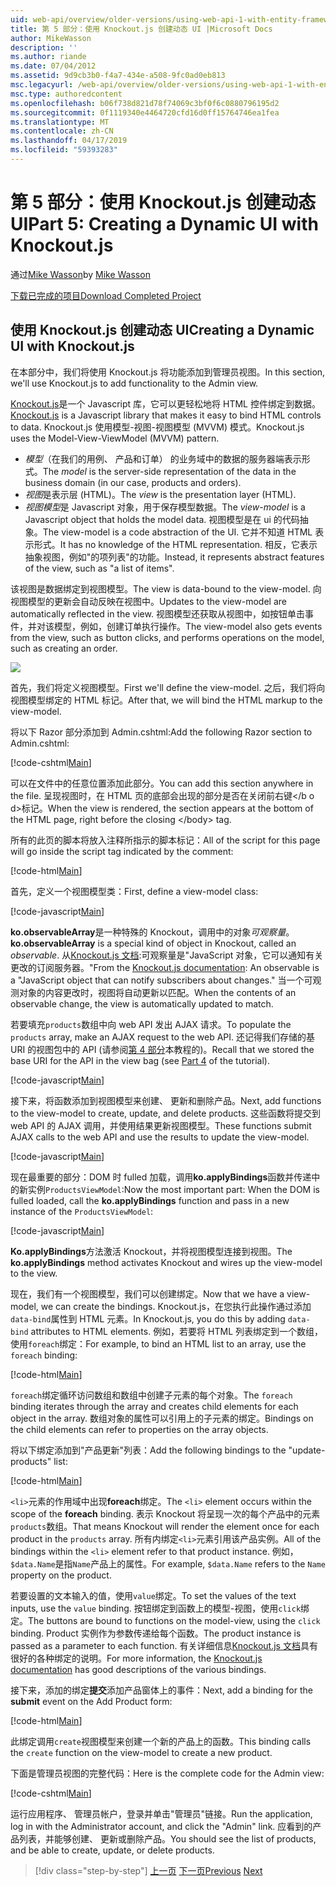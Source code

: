 ```yaml
---
uid: web-api/overview/older-versions/using-web-api-1-with-entity-framework-5/using-web-api-with-entity-framework-part-5
title: 第 5 部分：使用 Knockout.js 创建动态 UI |Microsoft Docs
author: MikeWasson
description: ''
ms.author: riande
ms.date: 07/04/2012
ms.assetid: 9d9cb3b0-f4a7-434e-a508-9fc0ad0eb813
msc.legacyurl: /web-api/overview/older-versions/using-web-api-1-with-entity-framework-5/using-web-api-with-entity-framework-part-5
msc.type: authoredcontent
ms.openlocfilehash: b06f738d821d78f74069c3bf0f6c0880796195d2
ms.sourcegitcommit: 0f1119340e4464720cfd16d0ff15764746ea1fea
ms.translationtype: MT
ms.contentlocale: zh-CN
ms.lasthandoff: 04/17/2019
ms.locfileid: "59393283"
---
```

# <a name="part-5-creating-a-dynamic-ui-with-knockoutjs"></a><span data-ttu-id="c935e-102">第 5 部分：使用 Knockout.js 创建动态 UI</span><span class="sxs-lookup"><span data-stu-id="c935e-102">Part 5: Creating a Dynamic UI with Knockout.js</span></span>

<span data-ttu-id="c935e-103">通过[Mike Wasson](https://github.com/MikeWasson)</span><span class="sxs-lookup"><span data-stu-id="c935e-103">by [Mike Wasson](https://github.com/MikeWasson)</span></span>

[<span data-ttu-id="c935e-104">下载已完成的项目</span><span class="sxs-lookup"><span data-stu-id="c935e-104">Download Completed Project</span></span>](http://code.msdn.microsoft.com/ASP-NET-Web-API-with-afa30545)

## <a name="creating-a-dynamic-ui-with-knockoutjs"></a><span data-ttu-id="c935e-105">使用 Knockout.js 创建动态 UI</span><span class="sxs-lookup"><span data-stu-id="c935e-105">Creating a Dynamic UI with Knockout.js</span></span>

<span data-ttu-id="c935e-106">在本部分中，我们将使用 Knockout.js 将功能添加到管理员视图。</span><span class="sxs-lookup"><span data-stu-id="c935e-106">In this section, we'll use Knockout.js to add functionality to the Admin view.</span></span>

<span data-ttu-id="c935e-107">[Knockout.js](http://knockoutjs.com/)是一个 Javascript 库，它可以更轻松地将 HTML 控件绑定到数据。</span><span class="sxs-lookup"><span data-stu-id="c935e-107">[Knockout.js](http://knockoutjs.com/) is a Javascript library that makes it easy to bind HTML controls to data.</span></span> <span data-ttu-id="c935e-108">Knockout.js 使用模型-视图-视图模型 (MVVM) 模式。</span><span class="sxs-lookup"><span data-stu-id="c935e-108">Knockout.js uses the Model-View-ViewModel (MVVM) pattern.</span></span>

- <span data-ttu-id="c935e-109">*模型*（在我们的用例、 产品和订单） 的业务域中的数据的服务器端表示形式。</span><span class="sxs-lookup"><span data-stu-id="c935e-109">The *model* is the server-side representation of the data in the business domain (in our case, products and orders).</span></span>
- <span data-ttu-id="c935e-110">*视图*是表示层 (HTML)。</span><span class="sxs-lookup"><span data-stu-id="c935e-110">The *view* is the presentation layer (HTML).</span></span>
- <span data-ttu-id="c935e-111">*视图模型*是 Javascript 对象，用于保存模型数据。</span><span class="sxs-lookup"><span data-stu-id="c935e-111">The *view-model* is a Javascript object that holds the model data.</span></span> <span data-ttu-id="c935e-112">视图模型是在 ui 的代码抽象。</span><span class="sxs-lookup"><span data-stu-id="c935e-112">The view-model is a code abstraction of the UI.</span></span> <span data-ttu-id="c935e-113">它并不知道 HTML 表示形式。</span><span class="sxs-lookup"><span data-stu-id="c935e-113">It has no knowledge of the HTML representation.</span></span> <span data-ttu-id="c935e-114">相反，它表示抽象视图，例如"的项列表"的功能。</span><span class="sxs-lookup"><span data-stu-id="c935e-114">Instead, it represents abstract features of the view, such as "a list of items".</span></span>

<span data-ttu-id="c935e-115">该视图是数据绑定到视图模型。</span><span class="sxs-lookup"><span data-stu-id="c935e-115">The view is data-bound to the view-model.</span></span> <span data-ttu-id="c935e-116">向视图模型的更新会自动反映在视图中。</span><span class="sxs-lookup"><span data-stu-id="c935e-116">Updates to the view-model are automatically reflected in the view.</span></span> <span data-ttu-id="c935e-117">视图模型还获取从视图中，如按钮单击事件，并对该模型，例如，创建订单执行操作。</span><span class="sxs-lookup"><span data-stu-id="c935e-117">The view-model also gets events from the view, such as button clicks, and performs operations on the model, such as creating an order.</span></span>

![](using-web-api-with-entity-framework-part-5/_static/image1.png)

<span data-ttu-id="c935e-118">首先，我们将定义视图模型。</span><span class="sxs-lookup"><span data-stu-id="c935e-118">First we'll define the view-model.</span></span> <span data-ttu-id="c935e-119">之后，我们将向视图模型绑定的 HTML 标记。</span><span class="sxs-lookup"><span data-stu-id="c935e-119">After that, we will bind the HTML markup to the view-model.</span></span>

<span data-ttu-id="c935e-120">将以下 Razor 部分添加到 Admin.cshtml:</span><span class="sxs-lookup"><span data-stu-id="c935e-120">Add the following Razor section to Admin.cshtml:</span></span>

[!code-cshtml[Main](using-web-api-with-entity-framework-part-5/samples/sample1.cshtml)]

<span data-ttu-id="c935e-121">可以在文件中的任意位置添加此部分。</span><span class="sxs-lookup"><span data-stu-id="c935e-121">You can add this section anywhere in the file.</span></span> <span data-ttu-id="c935e-122">呈现视图时，在 HTML 页的底部会出现的部分是否在关闭前右键&lt;/b o d&gt;标记。</span><span class="sxs-lookup"><span data-stu-id="c935e-122">When the view is rendered, the section appears at the bottom of the HTML page, right before the closing &lt;/body&gt; tag.</span></span>

<span data-ttu-id="c935e-123">所有的此页的脚本将放入注释所指示的脚本标记：</span><span class="sxs-lookup"><span data-stu-id="c935e-123">All of the script for this page will go inside the script tag indicated by the comment:</span></span>

[!code-html[Main](using-web-api-with-entity-framework-part-5/samples/sample2.html)]

<span data-ttu-id="c935e-124">首先，定义一个视图模型类：</span><span class="sxs-lookup"><span data-stu-id="c935e-124">First, define a view-model class:</span></span>

[!code-javascript[Main](using-web-api-with-entity-framework-part-5/samples/sample3.js)]

<span data-ttu-id="c935e-125">**ko.observableArray**是一种特殊的 Knockout，调用中的对象*可观察量*。</span><span class="sxs-lookup"><span data-stu-id="c935e-125">**ko.observableArray** is a special kind of object in Knockout, called an *observable*.</span></span> <span data-ttu-id="c935e-126">从[Knockout.js 文档](http://knockoutjs.com/documentation/observables.html):可观察量是"JavaScript 对象，它可以通知有关更改的订阅服务器。"</span><span class="sxs-lookup"><span data-stu-id="c935e-126">From the [Knockout.js documentation](http://knockoutjs.com/documentation/observables.html): An observable is a "JavaScript object that can notify subscribers about changes."</span></span> <span data-ttu-id="c935e-127">当一个可观测对象的内容更改时，视图将自动更新以匹配。</span><span class="sxs-lookup"><span data-stu-id="c935e-127">When the contents of an observable change, the view is automatically updated to match.</span></span>

<span data-ttu-id="c935e-128">若要填充`products`数组中向 web API 发出 AJAX 请求。</span><span class="sxs-lookup"><span data-stu-id="c935e-128">To populate the `products` array, make an AJAX request to the web API.</span></span> <span data-ttu-id="c935e-129">还记得我们存储的基 URI 的视图包中的 API (请参阅[第 4 部分](using-web-api-with-entity-framework-part-4.md)本教程的)。</span><span class="sxs-lookup"><span data-stu-id="c935e-129">Recall that we stored the base URI for the API in the view bag (see [Part 4](using-web-api-with-entity-framework-part-4.md) of the tutorial).</span></span>

[!code-javascript[Main](using-web-api-with-entity-framework-part-5/samples/sample4.js?highlight=5)]

<span data-ttu-id="c935e-130">接下来，将函数添加到视图模型来创建、 更新和删除产品。</span><span class="sxs-lookup"><span data-stu-id="c935e-130">Next, add functions to the view-model to create, update, and delete products.</span></span> <span data-ttu-id="c935e-131">这些函数将提交到 web API 的 AJAX 调用，并使用结果更新视图模型。</span><span class="sxs-lookup"><span data-stu-id="c935e-131">These functions submit AJAX calls to the web API and use the results to update the view-model.</span></span>

[!code-javascript[Main](using-web-api-with-entity-framework-part-5/samples/sample5.js?highlight=7)]

<span data-ttu-id="c935e-132">现在最重要的部分：DOM 时 fulled 加载，调用**ko.applyBindings**函数并传递中的新实例`ProductsViewModel`:</span><span class="sxs-lookup"><span data-stu-id="c935e-132">Now the most important part: When the DOM is fulled loaded, call the **ko.applyBindings** function and pass in a new instance of the `ProductsViewModel`:</span></span>

[!code-javascript[Main](using-web-api-with-entity-framework-part-5/samples/sample6.js)]

<span data-ttu-id="c935e-133">**Ko.applyBindings**方法激活 Knockout，并将视图模型连接到视图。</span><span class="sxs-lookup"><span data-stu-id="c935e-133">The **ko.applyBindings** method activates Knockout and wires up the view-model to the view.</span></span>

<span data-ttu-id="c935e-134">现在，我们有一个视图模型，我们可以创建绑定。</span><span class="sxs-lookup"><span data-stu-id="c935e-134">Now that we have a view-model, we can create the bindings.</span></span> <span data-ttu-id="c935e-135">Knockout.js，在您执行此操作通过添加`data-bind`属性到 HTML 元素。</span><span class="sxs-lookup"><span data-stu-id="c935e-135">In Knockout.js, you do this by adding `data-bind` attributes to HTML elements.</span></span> <span data-ttu-id="c935e-136">例如，若要将 HTML 列表绑定到一个数组，使用`foreach`绑定：</span><span class="sxs-lookup"><span data-stu-id="c935e-136">For example, to bind an HTML list to an array, use the `foreach` binding:</span></span>

[!code-html[Main](using-web-api-with-entity-framework-part-5/samples/sample7.html?highlight=1)]

<span data-ttu-id="c935e-137">`foreach`绑定循环访问数组和数组中创建子元素的每个对象。</span><span class="sxs-lookup"><span data-stu-id="c935e-137">The `foreach` binding iterates through the array and creates child elements for each object in the array.</span></span> <span data-ttu-id="c935e-138">数组对象的属性可以引用上的子元素的绑定。</span><span class="sxs-lookup"><span data-stu-id="c935e-138">Bindings on the child elements can refer to properties on the array objects.</span></span>

<span data-ttu-id="c935e-139">将以下绑定添加到"产品更新"列表：</span><span class="sxs-lookup"><span data-stu-id="c935e-139">Add the following bindings to the "update-products" list:</span></span>

[!code-html[Main](using-web-api-with-entity-framework-part-5/samples/sample8.html)]

<span data-ttu-id="c935e-140">`<li>`元素的作用域中出现**foreach**绑定。</span><span class="sxs-lookup"><span data-stu-id="c935e-140">The `<li>` element occurs within the scope of the **foreach** binding.</span></span> <span data-ttu-id="c935e-141">表示 Knockout 将呈现一次的每个产品中的元素`products`数组。</span><span class="sxs-lookup"><span data-stu-id="c935e-141">That means Knockout will render the element once for each product in the `products` array.</span></span> <span data-ttu-id="c935e-142">所有内绑定`<li>`元素引用该产品实例。</span><span class="sxs-lookup"><span data-stu-id="c935e-142">All of the bindings within the `<li>` element refer to that product instance.</span></span> <span data-ttu-id="c935e-143">例如，`$data.Name`是指`Name`产品上的属性。</span><span class="sxs-lookup"><span data-stu-id="c935e-143">For example, `$data.Name` refers to the `Name` property on the product.</span></span>

<span data-ttu-id="c935e-144">若要设置的文本输入的值，使用`value`绑定。</span><span class="sxs-lookup"><span data-stu-id="c935e-144">To set the values of the text inputs, use the `value` binding.</span></span> <span data-ttu-id="c935e-145">按钮绑定到函数上的模型-视图，使用`click`绑定。</span><span class="sxs-lookup"><span data-stu-id="c935e-145">The buttons are bound to functions on the model-view, using the `click` binding.</span></span> <span data-ttu-id="c935e-146">Product 实例作为参数传递给每个函数。</span><span class="sxs-lookup"><span data-stu-id="c935e-146">The product instance is passed as a parameter to each function.</span></span> <span data-ttu-id="c935e-147">有关详细信息[Knockout.js 文档](http://knockoutjs.com/documentation/observables.html)具有很好的各种绑定的说明。</span><span class="sxs-lookup"><span data-stu-id="c935e-147">For more information, the [Knockout.js documentation](http://knockoutjs.com/documentation/observables.html) has good descriptions of the various bindings.</span></span>

<span data-ttu-id="c935e-148">接下来，添加的绑定**提交**添加产品窗体上的事件：</span><span class="sxs-lookup"><span data-stu-id="c935e-148">Next, add a binding for the **submit** event on the Add Product form:</span></span>

[!code-html[Main](using-web-api-with-entity-framework-part-5/samples/sample9.html)]

<span data-ttu-id="c935e-149">此绑定调用`create`视图模型来创建一个新的产品上的函数。</span><span class="sxs-lookup"><span data-stu-id="c935e-149">This binding calls the `create` function on the view-model to create a new product.</span></span>

<span data-ttu-id="c935e-150">下面是管理员视图的完整代码：</span><span class="sxs-lookup"><span data-stu-id="c935e-150">Here is the complete code for the Admin view:</span></span>

[!code-cshtml[Main](using-web-api-with-entity-framework-part-5/samples/sample10.cshtml)]

<span data-ttu-id="c935e-151">运行应用程序、 管理员帐户，登录并单击"管理员"链接。</span><span class="sxs-lookup"><span data-stu-id="c935e-151">Run the application, log in with the Administrator account, and click the "Admin" link.</span></span> <span data-ttu-id="c935e-152">应看到的产品列表，并能够创建、 更新或删除产品。</span><span class="sxs-lookup"><span data-stu-id="c935e-152">You should see the list of products, and be able to create, update, or delete products.</span></span>

> [!div class="step-by-step"]
> <span data-ttu-id="c935e-153">[上一页](using-web-api-with-entity-framework-part-4.md)
> [下一页](using-web-api-with-entity-framework-part-6.md)</span><span class="sxs-lookup"><span data-stu-id="c935e-153">[Previous](using-web-api-with-entity-framework-part-4.md)
[Next](using-web-api-with-entity-framework-part-6.md)</span></span>
